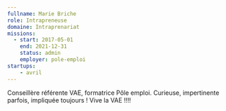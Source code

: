 ```yaml
---
fullname: Marie Briche
role: Intrapreneuse
domaine: Intraprenariat
missions:
  - start: 2017-05-01
    end: 2021-12-31
    status: admin
    employer: pole-emploi
startups:
    - avril
---
```


Conseillère référente VAE, formatrice Pôle emploi. Curieuse, impertinente parfois, impliquée toujours ! Vive la VAE !!!!
